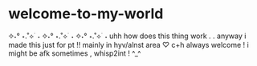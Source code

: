 # welcome-to-my-world
✧˖° ⋆.˚⟡ ࣪ ˖ ✧˖° ⋆.˚⟡ ࣪ ˖ ✧˖° ⋆.˚⟡ ࣪ ˖
uhh how does this thing work . . anyway i made this just for pt !! mainly in hyv/alnst area ♡ c+h always welcome ! i might be afk sometimes , whisp2int ! ^_^ 
